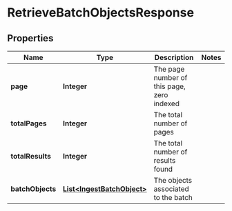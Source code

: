 

# RetrieveBatchObjectsResponse


## Properties

Name | Type | Description | Notes
------------ | ------------- | ------------- | -------------
**page** | **Integer** | The page number of this page, zero indexed | 
**totalPages** | **Integer** | The total number of pages | 
**totalResults** | **Integer** | The total number of results found | 
**batchObjects** | [**List&lt;IngestBatchObject&gt;**](IngestBatchObject.md) | The objects associated to the batch | 



